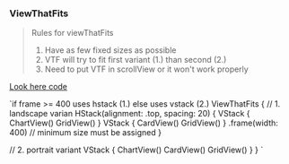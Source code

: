 ### ViewThatFits

>  Rules for viewThatFits
> 1. Have as few fixed sizes as possible
> 2. VTF will try to fit first variant (1.) than second (2.)
> 3. Need to put VTF in scrollView or it won't work properly

[Look here code](https://github.com/alexbreamdev/DesignCodeiOS16/blob/main/DesignCodeiOS16/DetailView.swift)

`if frame >= 400 uses hstack (1.) else
uses vstack (2.)
ViewThatFits {
  // 1. landscape varian
  HStack(alignment: .top, spacing: 20) {
      VStack {
          ChartView()
          GridView()
      }
      VStack {
          CardView()
          GridView()
      }
      .frame(width: 400) // minimum size must be assigned
  }

  // 2. portrait variant
  VStack {
      ChartView()
      CardView()
      GridView()
  }
}
`
